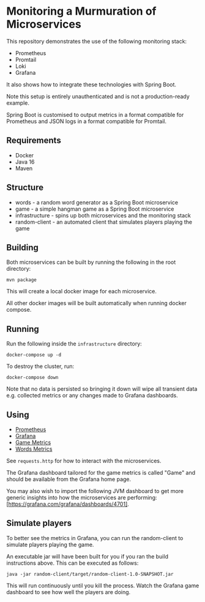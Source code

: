 # Monitoring a Murmuration of Microservices

This repository demonstrates the use of the following monitoring stack:

* Prometheus
* Promtail
* Loki
* Grafana

It also shows how to integrate these technologies with Spring Boot.

Note this setup is entirely unauthenticated and is not a production-ready example.

Spring Boot is customised to output metrics in a format compatible for Prometheus and JSON
logs in a format compatible for Promtail.

## Requirements

* Docker
* Java 16
* Maven

## Structure

* words - a random word generator as a Spring Boot microservice
* game - a simple hangman game as a Spring Boot microservice
* infrastructure - spins up both microservices and the monitoring stack
* random-client - an automated client that simulates players playing the game

## Building

Both microservices can be built by running the following in the root directory:

    mvn package

This will create a local docker image for each microservice.

All other docker images will be built automatically when running docker compose.

## Running

Run the following inside the `infrastructure` directory:

    docker-compose up -d

To destroy the cluster, run:

    docker-compose down

Note that no data is persisted so bringing it down will wipe all transient data e.g. collected metrics or any changes
made to Grafana dashboards.

## Using

* [Prometheus](http://localhost:9090)
* [Grafana](http://localhost:3000)
* [Game Metrics](http://localhost:8080/metrics)
* [Words Metrics](http://localhost:8081/metrics)

See `requests.http` for how to interact with the microservices.

The Grafana dashboard tailored for the game metrics is called "Game" and should be available
from the Grafana home page.

You may also wish to import the following JVM dashboard to get more generic insights into how
the microservices are performing: [https://grafana.com/grafana/dashboards/4701].

## Simulate players

To better see the metrics in Grafana, you can run the random-client to simulate players playing
the game.

An executable jar will have been built for you if you ran the build instructions above. This
can be executed as follows:

    java -jar random-client/target/random-client-1.0-SNAPSHOT.jar

This will run continuously until you kill the process. Watch the Grafana game dashboard to see
how well the players are doing.